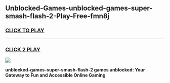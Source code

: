 
## Unblocked-Games-unblocked-games-super-smash-flash-2-Play-Free-fmn8j
<h3>
<a href="https://premium76.site?title=unblocked-games-super-smash-flash-2&ref=17A">CLICK TO PLAY</a></h3>
<hr>

<h3>
<a href="https://premium76.site?title=unblocked-games-super-smash-flash-2&ref=17A">CLICK 2 PLAY</a>
  
</h3>

<a href="https://premium76.site?title=unblocked-games-super-smash-flash-2&ref=17A"><img src="https://clearcache.store/games.png"></a>


**unblocked-games-super-smash-flash-2 games unblocked: Your Gateway to Fun and Accessible Online Gaming**
